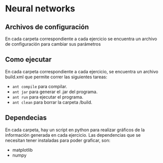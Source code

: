 # Neural networks

## Archivos de configuración

En cada carpeta correspondiente a cada ejercicio se encuentra un archivo de configuración para cambiar sus parámetros

## Como ejecutar

En cada carpeta correspondiente a cada ejercicio, se encuentra un archivo build.xml que permite correr las siguientes tareas:
* `ant compile` para compilar.
* `ant jar` para generar el .jar del programa.
* `ant run` para ejecutar el programa.
* `ant clean` para borrar la carpeta /build.

## Dependecias

En cada carpeta, hay un script en python para realizar gráficos de la información generada en cada ejercicio.
Las dependencias que se necesitan tener instaladas para poder graficar, son:
* matplotlib
* numpy

